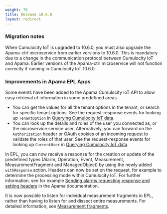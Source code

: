 ```yaml
---
weight: 70
title: Release 10.6.0
layout: redirect
---
```


### Migration notes

When Cumulocity IoT is upgraded to 10.6.0, you must also upgrade the Apama-ctrl microservice from earlier versions to 10.6.0. This is mandatory due to a change in the communication protocol between Cumulocity IoT and Apama. Earlier versions of the Apama-ctrl microservice will not function correctly if running in Cumulocity IoT 10.6.0.

### Improvements in Apama EPL Apps

Some events have been added to the Apama Cumulocity IoT API to allow easy retrieval of information in some predefined areas.

- You can get the values for all the tenant options in the tenant, or search for specific tenant options. See the request-response events for looking up `TenantOption` in [Querying Cumulocity IoT data](/apama/actions/#querying).
- You can look up the details and roles of the user you connected as, or the microservice service user. Alternatively, you can forward on the `Authorization` header or OAuth cookies of an incoming request to validate the roles of that user. See the request-response events for looking up `CurrentUser` in [Querying Cumulocity IoT data](/apama/actions/#querying).

In EPL, you can now receive a response for the creation or update of the predefined types (Alarm, Operation, Event, Measurement, MeasurementFragment and ManagedObject) by using the newly added `withResponse` action. Headers can now be set on the request, for example to determine the processing mode within Cumulocity IoT. For further information, see for example [Sending alarms requesting response and setting headers](https://documentation.softwareag.com/onlinehelp/Rohan/Apama/v10-5/apama10-5/apama-webhelp/index.html#page/apama-webhelp%2Fco-ConApaAppToExtCom_cumulocity_creating_a_new_alarm.html) in the Apama documentation.

It is now possible to listen for individual measurement fragments in EPL, rather than having to listen for and dissect entire measurements. For detailed information, see [Measurement fragments](/apama/advanced/#measurement-fragments).

